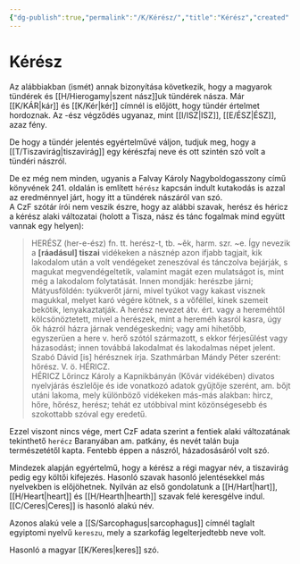```yaml
---
{"dg-publish":true,"permalink":"/K/Kérész/","title":"Kérész","created":"2024-02-11T14:22","updated":"2025-08-19T00:58"}
---
```



# Kérész

Az alábbiakban (ismét) annak bizonyítása következik, hogy a magyarok tündérek és [[H/Hierogamy\|szent nász]]uk tündérek násza. Már [[K/KÁR\|kár]] és [[K/Kér\|kér]] címnél is előjött, hogy tündér értelmet hordoznak. Az -ész végződés ugyanaz, mint [[I/ISZ\|ISZ]], [[E/ÉSZ\|ÉSZ]], azaz fény.  

De hogy a tündér jelentés egyértelművé váljon, tudjuk meg, hogy a [[T/Tiszavirág\|tiszavirág]] egy kérészfaj neve és ott szintén szó volt a tündéri nászról.  

De ez még nem minden, ugyanis a Falvay Károly Nagyboldogasszony című könyvének 241. oldalán is említett `hérész` kapcsán indult kutakodás is azzal az eredménnyel járt, hogy itt a tündérek nászáról van szó.  
A CzF szótár írói nem veszik észre, hogy az alábbi szavak, herész és héricz a kérész alaki változatai (holott a Tisza, nász és tánc fogalmak mind együtt vannak egy helyen):  
> HERÉSZ (her-e-ész) fn. tt. herész-t, tb. ~ěk, harm. szr. ~e. Így nevezik a **\[ráadásul\] tiszai** vidékeken a násznép azon ifjabb tagjait, kik lakodalom után a volt vendégeket zeneszóval és tánczolva bejárják, s magukat megvendégeltetik, valamint magát ezen mulatságot is, mint még a lakodalom folytatását. Innen mondják: herészbe járni; Mátyusföldén: tyúkverőt járni, mivel tyúkot vagy kakast visznek magukkal, melyet karó végére kötnek, s a vőféllel, kinek szemeit bekötik, lenyakaztatják. A herész nevezet átv. ért. vagy a hereméhtől kölcsönöztetett, mivel a herészek, mint a hereméh kasról kasra, úgy ők házról házra járnak vendégeskedni; vagy ami hihetőbb, egyszerüen a here v. herő szótól származott, s ekkor férjesűlést vagy házasodást; innen továbbá lakodalmat és lakodalmas népet jelent. Szabó Dávid \[is\] hérésznek írja. Szathmárban Mándy Péter szerént: hőrész. V. ö. HÉRICZ.  
> HÉRICZ Lőrincz Károly a Kapnikbányán (Kővár vidékében) divatos nyelvjárás észlelője és ide vonatkozó adatok gyűjtője szerént, am. bőjt utáni lakoma, mely különböző vidékeken más-más alakban: hircz, hőre, hőrész, herész; tehát ez utóbbival mint közönségesebb és szokottabb szóval egy eredetű.  

Ezzel viszont nincs vége, mert CzF adata szerint a fentiek alaki változatának tekinthető `herécz` Baranyában am. patkány, és nevét talán buja természetétől kapta. Fentebb éppen a nászról, házadosásáról volt szó.  

Mindezek alapján egyértelmű, hogy a kérész a régi magyar név, a tiszavirág pedig egy költői kifejezés. Hasonló szavak hasonló jelentésekkel más nyelvekben is előjöhetnek. Nyilván az első gondolatunk a [[H/Hart\|hart]], [[H/Heart\|heart]] és [[H/Hearth\|hearth]] szavak felé keresgélve indul. [[C/Ceres\|Ceres]] is hasonló alakú név.  

Azonos alakú vele a [[S/Sarcophagus\|sarcophagus]] címnél taglalt egyiptomi nyelvű `kereszu`, mely a szarkofág legelterjedtebb neve volt.  

Hasonló a magyar [[K/Keres\|keres]] szó.  
